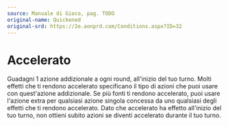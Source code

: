 ```yaml
---
source: Manuale di Gioco, pag. TODO
original-name: Quickened
original-srd: https://2e.aonprd.com/Conditions.aspx?ID=32
---
```


# Accelerato

Guadagni 1 azione addizionale a ogni round, all'inizio del tuo turno. Molti
effetti che ti rendono accelerato specificano il tipo di azioni che puoi usare
con quest'azione addizionale. Se più fonti ti rendono accelerato, puoi usare
l'azione extra per qualsiasi azione singola concessa da uno qualsiasi degli
effetti che ti rendono accelerato. Dato che accelerato ha effetto all'inizio del
tuo turno, non ottieni subito azioni se diventi accelerato durante il tuo turno.
